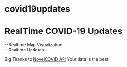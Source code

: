 # covid19updates
<h1>RealTime COVID-19 Updates</h1>


--Realtime Map Visualization<br>
--Realtime Updates<br>

Big Thanks to <a href="https://github.com/NovelCOVID/API">NovelCOVID API</a>
Your data is the  best!
